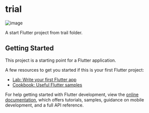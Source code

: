 # trial
![image](https://github.com/user-attachments/assets/6da09fbb-1dd8-4e1e-bffe-5d4ceacac0f5)

A start Flutter project from trail folder.

## Getting Started

This project is a starting point for a Flutter application.

A few resources to get you started if this is your first Flutter project:

- [Lab: Write your first Flutter app](https://docs.flutter.dev/get-started/codelab)
- [Cookbook: Useful Flutter samples](https://docs.flutter.dev/cookbook)

For help getting started with Flutter development, view the
[online documentation](https://docs.flutter.dev/), which offers tutorials,
samples, guidance on mobile development, and a full API reference.
